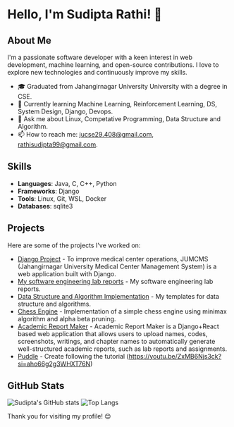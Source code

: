 # Hello, I'm Sudipta Rathi! 👋

## About Me
I'm a passionate software developer with a keen interest in web development, machine learning, and open-source contributions. I love to explore new technologies and continuously improve my skills.

- 🎓 Graduated from Jahangirnagar University University with a degree in CSE.
- 🌱 Currently learning Machine Learning, Reinforcement Learning, DS, System Design, Django, Devops.
- 💬 Ask me about Linux, Competative Programming, Data Structure and Algorithm.
- 📫 How to reach me: jucse29.408@gmail.com, rathisudipta99@gmail.com.

## Skills
- **Languages**: Java, C, C++, Python
- **Frameworks**: Django
- **Tools**: Linux, Git, WSL, Docker
- **Databases**: sqlite3

## Projects
Here are some of the projects I've worked on:

- [Django Project](https://github.com/SubarnaSaha08/JUMCMS-Jahangirnagar-University-Medical-Center-Management-System.git) - To improve medical center operations, JUMCMS (Jahangirnagar University Medical Center Management System) is a web application built with Django.
- [My software engineering lab reports](https://github.com/sudiptarathi2020/Software-Engineering-Lab-CSE404-Reports.git) - My software engineering lab reports.
- [Data Structure and Algorithm Implementation](https://github.com/sudiptarathi2020/Data-structures-and-Algorithms-in-cpp) - My templates for data structure and algorithms.
- [Chess Engine](https://github.com/sudiptarathi2020/Simple-Chess-Engine) - Implementation of a simple chess engine using minimax algorithm and alpha beta pruning.
- [Academic Report Maker](https://github.com/sudiptarathi2020/academic-report-maker) - Academic Report Maker is a Django+React based web application that allows users to upload names, codes, screenshots, writings, and chapter names to automatically generate well-structured academic reports, such as lab reports and assignments.
- [Puddle](https://github.com/sudiptarathi2020/puddle) - Create following the tutorial (https://youtu.be/ZxMB6Njs3ck?si=aho66g2g3WHXT76N)

## GitHub Stats
![Sudipta's GitHub stats](https://github-readme-stats.vercel.app/api?username=sudiptarathi2020&show_icons=true&theme=radical)
![Top Langs](https://github-readme-stats.vercel.app/api/top-langs/?username=sudiptarathi2020&layout=compact&theme=radical)

Thank you for visiting my profile! 😊

